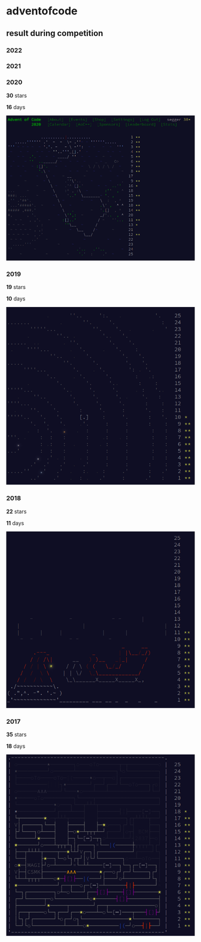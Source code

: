 # adventofcode

## result during competition

### 2022

### 2021

### 2020
**30** stars

**16** days

![2020](resources/aoc_2020.png)

### 2019
**19** stars

**10** days

![2019](resources/aoc_2019.png)

### 2018
**22** stars

**11** days

![2018](resources/aoc_2018.png)

### 2017
**35** stars

**18** days

![2017](resources/aoc_2017.png)
